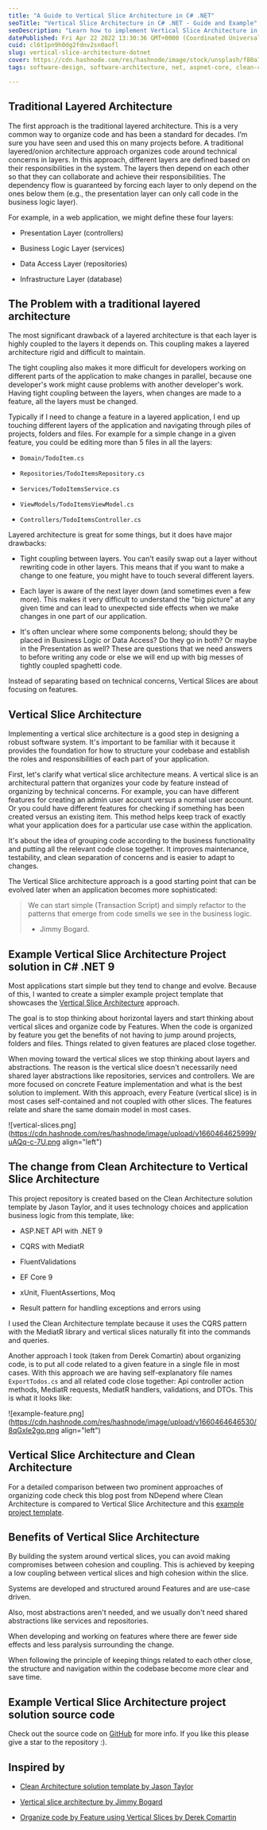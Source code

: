 ```yaml
---
title: "A Guide to Vertical Slice Architecture in C# .NET"
seoTitle: "Vertical Slice Architecture in C# .NET - Guide and Example"
seoDescription: "Learn how to implement Vertical Slice Architecture in C#. Explore example, folder structures, and project setups for efficient software design."
datePublished: Fri Apr 22 2022 13:30:36 GMT+0000 (Coordinated Universal Time)
cuid: cl6t1pn9h0dg2fdnv2sn0aofl
slug: vertical-slice-architecture-dotnet
cover: https://cdn.hashnode.com/res/hashnode/image/stock/unsplash/f80a756f1cc8c81153b070a916e7d345.jpeg
tags: software-design, software-architecture, net, aspnet-core, clean-code, dotnet, dotnetcore, clean-architecture, dotnet8, dotnet9

---
```


## Traditional Layered Architecture

The first approach is the traditional layered architecture. This is a very common way to organize code and has been a standard for decades. I’m sure you have seen and used this on many projects before. A traditional layered/onion architecture approach organizes code around technical concerns in layers. In this approach, different layers are defined based on their responsibilities in the system. The layers then depend on each other so that they can collaborate and achieve their responsibilities. The dependency flow is guaranteed by forcing each layer to only depend on the ones below them (e.g., the presentation layer can only call code in the business logic layer).

For example, in a web application, we might define these four layers:

* Presentation Layer (controllers)
    
* Business Logic Layer (services)
    
* Data Access Layer (repositories)
    
* Infrastructure Layer (database)
    

## The Problem with a traditional layered architecture

The most significant drawback of a layered architecture is that each layer is highly coupled to the layers it depends on. This coupling makes a layered architecture rigid and difficult to maintain.

The tight coupling also makes it more difficult for developers working on different parts of the application to make changes in parallel, because one developer's work might cause problems with another developer's work. Having tight coupling between the layers, when changes are made to a feature, all the layers must be changed.

Typically if I need to change a feature in a layered application, I end up touching different layers of the application and navigating through piles of projects, folders and files. For example for a simple change in a given feature, you could be editing more than 5 files in all the layers:

* `Domain/TodoItem.cs`
    
* `Repositories/TodoItemsRepository.cs`
    
* `Services/TodoItemsService.cs`
    
* `ViewModels/TodoItemsViewModel.cs`
    
* `Controllers/TodoItemsController.cs`
    

Layered architecture is great for some things, but it does have major drawbacks:

* Tight coupling between layers. You can't easily swap out a layer without rewriting code in other layers. This means that if you want to make a change to one feature, you might have to touch several different layers.
    
* Each layer is aware of the next layer down (and sometimes even a few more). This makes it very difficult to understand the "big picture" at any given time and can lead to unexpected side effects when we make changes in one part of our application.
    
* It's often unclear where some components belong; should they be placed in Business Logic or Data Access? Do they go in both? Or maybe in the Presentation as well? These are questions that we need answers to before writing any code or else we will end up with big messes of tightly coupled spaghetti code.
    

Instead of separating based on technical concerns, Vertical Slices are about focusing on features.

## Vertical Slice Architecture

Implementing a vertical slice architecture is a good step in designing a robust software system. It's important to be familiar with it because it provides the foundation for how to structure your codebase and establish the roles and responsibilities of each part of your application.

First, let's clarify what vertical slice architecture means. A vertical slice is an architectural pattern that organizes your code by feature instead of organizing by technical concerns. For example, you can have different features for creating an admin user account versus a normal user account. Or you could have different features for checking if something has been created versus an existing item. This method helps keep track of exactly what your application does for a particular use case within the application.

It's about the idea of grouping code according to the business functionality and putting all the relevant code close together. It improves maintenance, testability, and clean separation of concerns and is easier to adapt to changes.

The Vertical Slice architecture approach is a good starting point that can be evolved later when an application becomes more sophisticated:

> We can start simple (Transaction Script) and simply refactor to the patterns that emerge from code smells we see in the business logic.
> 
> * Jimmy Bogard.
>     

## Example Vertical Slice Architecture Project solution in C# .NET 9

Most applications start simple but they tend to change and evolve. Because of this, I wanted to create a simpler example project template that showcases the [Vertical Slice Architecture](https://github.com/nadirbad/VerticalSliceArchitecture) approach.

The goal is to stop thinking about horizontal layers and start thinking about vertical slices and organize code by Features. When the code is organized by feature you get the benefits of not having to jump around projects, folders and files. Things related to given features are placed close together.

When moving toward the vertical slices we stop thinking about layers and abstractions. The reason is the vertical slice doesn't necessarily need shared layer abstractions like repositories, services and controllers. We are more focused on concrete Feature implementation and what is the best solution to implement. With this approach, every Feature (vertical slice) is in most cases self-contained and not coupled with other slices. The features relate and share the same domain model in most cases.

![vertical-slices.png](https://cdn.hashnode.com/res/hashnode/image/upload/v1660464625999/uAQq-c-7U.png align="left")

## The change from Clean Architecture to Vertical Slice Architecture

This project repository is created based on the Clean Architecture solution template by Jason Taylor, and it uses technology choices and application business logic from this template, like:

* ASP.NET API with .NET 9
    
* CQRS with MediatR
    
* FluentValidations
    
* EF Core 9
    
* xUnit, FluentAssertions, Moq
    
* Result pattern for handling exceptions and errors using
    

I used the Clean Architecture template because it uses the CQRS pattern with the MediatR library and vertical slices naturally fit into the commands and queries.

Another approach I took (taken from Derek Comartin) about organizing code, is to put all code related to a given feature in a single file in most cases. With this approach we are having self-explanatory file names `ExportTodos.cs` and all related code close together: Api controller action methods, MediatR requests, MediatR handlers, validations, and DTOs. This is what it looks like:

![example-feature.png](https://cdn.hashnode.com/res/hashnode/image/upload/v1660464646530/8qGxIe2go.png align="left")

## Vertical Slice Architecture and Clean Architecture

For a detailed comparison between two prominent approaches of organizing code check this blog post from NDepend where Clean Architecture is compared to Vertical Slice Architecture and this [example project template](https://github.com/nadirbad/VerticalSliceArchitecture).

## Benefits of Vertical Slice Architecture

By building the system around vertical slices, you can avoid making compromises between cohesion and coupling. This is achieved by keeping a low coupling between vertical slices and high cohesion within the slice.

Systems are developed and structured around Features and are use-case driven.

Also, most abstractions aren't needed, and we usually don't need shared abstractions like services and repositories.

When developing and working on features where there are fewer side effects and less paralysis surrounding the change.

When following the principle of keeping things related to each other close, the structure and navigation within the codebase become more clear and save time.

## Example Vertical Slice Architecture project solution source code

Check out the source code on [GitHub](https://github.com/nadirbad/VerticalSliceArchitecture) for more info. If you like this please give a star to the repository :).

## Inspired by

* [Clean Architecture solution template by Jason Taylor](https://github.com/jasontaylordev/CleanArchitecture)
    
* [Vertical slice architecture by Jimmy Bogard](https://jimmybogard.com/vertical-slice-architecture/)
    
* [Organize code by Feature using Vertical Slices by Derek Comartin](https://codeopinion.com/organizing-code-by-feature-using-vertical-slices/)